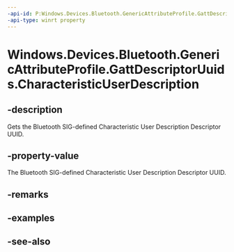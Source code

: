 ----api-id: P:Windows.Devices.Bluetooth.GenericAttributeProfile.GattDescriptorUuids.CharacteristicUserDescription
-api-type: winrt property
---<!-- Property syntaxpublic System.Guid CharacteristicUserDescription { get; }--># Windows.Devices.Bluetooth.GenericAttributeProfile.GattDescriptorUuids.CharacteristicUserDescription## -descriptionGets the Bluetooth SIG-defined Characteristic User Description Descriptor UUID.## -property-valueThe Bluetooth SIG-defined Characteristic User Description Descriptor UUID.## -remarks## -examples## -see-also